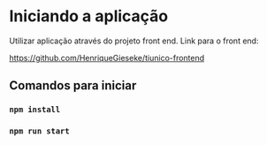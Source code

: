 # Iniciando a aplicação

Utilizar aplicação através do projeto front end.
Link para o front end:

https://github.com/HenriqueGieseke/tiunico-frontend

## Comandos para iniciar

### `npm install`

### `npm run start`
